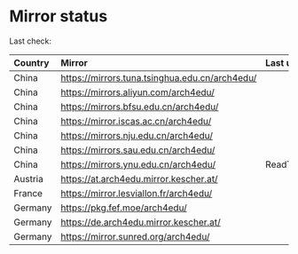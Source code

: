 <script src="./time.js"></script>
# Mirror status
Last check: <script type="text/javascript">localize(1688447997.4395328);</script>

|Country|Mirror|Last update|
|:------|:-----|:----------|
|China|https://mirrors.tuna.tsinghua.edu.cn/arch4edu/|<script type="text/javascript">localize(1688409284);</script>|
|China|https://mirrors.aliyun.com/arch4edu/|<script type="text/javascript">localize(1688366114);</script>|
|China|https://mirrors.bfsu.edu.cn/arch4edu/|<script type="text/javascript">localize(1688409284);</script>|
|China|https://mirror.iscas.ac.cn/arch4edu/|<script type="text/javascript">localize(1688409284);</script>|
|China|https://mirrors.nju.edu.cn/arch4edu/|<script type="text/javascript">localize(1688366114);</script>|
|China|https://mirrors.sau.edu.cn/arch4edu/|<script type="text/javascript">localize(1688409284);</script>|
|China|https://mirrors.ynu.edu.cn/arch4edu/|ReadTimeout|
|Austria|https://at.arch4edu.mirror.kescher.at/|<script type="text/javascript">localize(1688409284);</script>|
|France|https://mirror.lesviallon.fr/arch4edu/|<script type="text/javascript">localize(1688409284);</script>|
|Germany|https://pkg.fef.moe/arch4edu/|<script type="text/javascript">localize(1688409284);</script>|
|Germany|https://de.arch4edu.mirror.kescher.at/|<script type="text/javascript">localize(1688409284);</script>|
|Germany|https://mirror.sunred.org/arch4edu/|<script type="text/javascript">localize(1688409284);</script>|

<script src="./tablefilter/tablefilter.js"></script>
<script src="./table.js"></script>